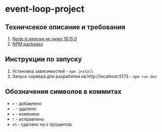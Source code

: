 # event-loop-project

## Техничсекое описание и требования

1. [Node.js версии не ниже 18.15.0](https://nodejs.org/en)
2. [NPM packages](https://www.npmjs.com/)

##  Инструкции по запуску

1. Установка зависимостей - `npm install`
2. Запуск сервера для разработки на http://localhost:5173 - `npm run dev`



## Обозначения символов в коммитах

- `+` - добавлено
- `-` - удалено
- `=` - изменено
- `!` - исправлено
- `x%` - сделано на x процентов